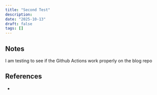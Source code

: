 ```yaml
---
title: "Second Test"
description:
date: "2025-10-13"
draft: false
tags: []
---
```

## Notes

I am testing to see if the Github Actions work properly on the blog repo

## References
- 